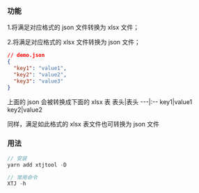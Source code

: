 ### 功能

1.将满足对应格式的 json 文件转换为 xlsx 文件；

2.将满足对应格式的 xlsx 文件转换为 json 文件；

```json
// demo.json
{
  "key1": "value1",
  "key2": "value2",
  "key3": "value3"
}
```

上面的 json 会被转换成下面的 xlsx 表
表头|表头
---|:--
key1|value1
key2|value2

同样，满足如此格式的 xlsx 表文件也可转换为 json 文件

### 用法

```js
// 安装
yarn add xtjtool -D

// 常用命令
XTJ -h
```
